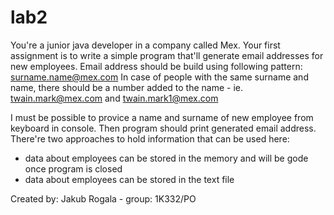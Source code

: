 # lab2

You're a junior java developer in a company called Mex. Your first assignment is to write a simple program that'll generate
email addresses for new employees. Email address should be build using following pattern: surname.name@mex.com
In case of people with the same surname and name, there should be a number added to the name - ie. twain.mark@mex.com and twain.mark1@mex.com

I must be possible to provice a name and surname of new employee from keyboard in console. Then program should print generated email address.
There're two approaches to hold information that can be used here:

- data about employees can be stored in the memory and will be gode once program is closed
- data about employees can be stored in the text file

Created by: Jakub Rogala - group: 1K332/PO
